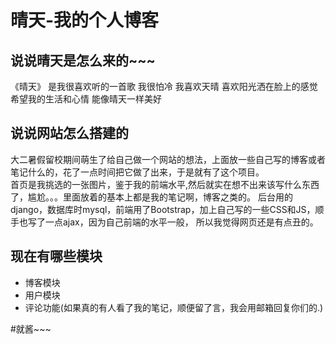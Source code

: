 # 晴天-我的个人博客

## 说说晴天是怎么来的~~~
《晴天》
是我很喜欢听的一首歌
我很怕冷
我喜欢天晴
喜欢阳光洒在脸上的感觉
希望我的生活和心情
能像晴天一样美好

## 说说网站怎么搭建的
大二暑假留校期间萌生了给自己做一个网站的想法，上面放一些自己写的博客或者笔记什么的，花了一点时间把它做了出来，于是就有了这个项目。    
首页是我挑选的一张图片，鉴于我的前端水平,然后就实在想不出来该写什么东西了，尴尬。。。里面放着的基本上都是我的笔记啊，博客之类的。
后台用的django，数据库时mysql，前端用了Bootstrap，加上自己写的一些CSS和JS，顺手也写了一点ajax，因为自己前端的水平一般，
所以我觉得网页还是有点丑的。    
## 现在有哪些模块
* 博客模块
* 用户模块
* 评论功能(如果真的有人看了我的笔记，顺便留了言，我会用邮箱回复你们的.) 

#就酱~~~
 
